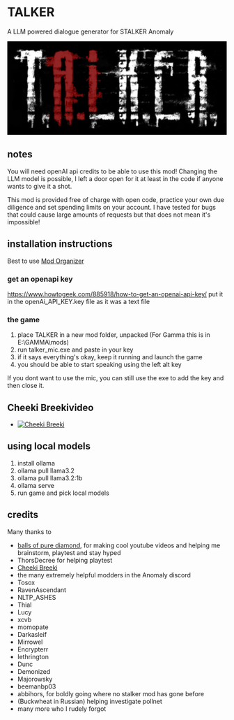 # TALKER
A LLM powered dialogue generator for STALKER Anomaly

![TALKER](images/talker.png)

## notes
You will need openAI api credits to be able to use this mod! Changing the LLM model is possible, I left a door open for it at least in the code if anyone wants to give it a shot.

This mod is provided free of charge with open code, practice your own due diligence and set spending limits on your account. I have tested for bugs that could cause large amounts of requests but that does not mean it's impossible!

## installation instructions
Best to use [Mod Organizer](https://lazystalker.blogspot.com/2020/11/mod-organizer-2-stalker-anomaly-setup.html)

### get an openapi key
https://www.howtogeek.com/885918/how-to-get-an-openai-api-key/
put it in the openAi_API_KEY.key file as it was a text file

### the game
1. place TALKER in a new mod folder, unpacked (For Gamma this is in E:\GAMMA\mods)
2. run talker_mic.exe and paste in your key
3. if it says everything's okay, keep it running and launch the game
4. you should be able to start speaking using the left alt key

If you dont want to use the mic, you can still use the exe to add the key and then close it.

## Cheeki Breekivideo
- [![Cheeki Breeki](https://img.youtube.com/vi/WmM-PPKTA8s/0.jpg)](https://www.youtube.com/watch?v=WmM-PPKTA8s)

## using local models
1. install ollama
2. ollama pull llama3.2
3. ollama pull llama3.2:1b
4. ollama serve
5. run game and pick local models

## credits
Many thanks to
- [balls of pure diamond](https://www.youtube.com/@BallsOfPureDiamond), for making cool youtube videos and helping me brainstorm, playtest and stay hyped
- ThorsDecree for helping playtest
- [Cheeki Breeki](https://www.youtube.com/@CheekiBreekiTv)
- the many extremely helpful modders in the Anomaly discord
- Tosox
- RavenAscendant
- NLTP_ASHES
- Thial
- Lucy
- xcvb
- momopate
- Darkasleif
- Mirrowel
- Encrypterr
- lethrington
- Dunc
- Demonized
- Majorowsky
- beemanbp03
- abbihors, for boldly going where no stalker mod has gone before
- (Buckwheat in Russian) helping investigate pollnet
- many more who I rudely forgot
